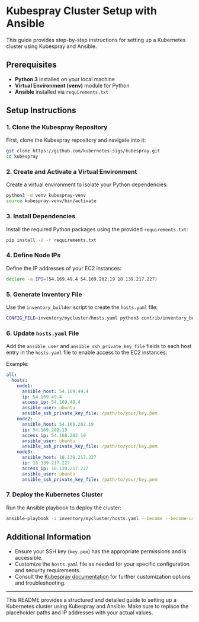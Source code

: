 # Kubespray Cluster Setup with Ansible

This guide provides step-by-step instructions for setting up a Kubernetes cluster using Kubespray and Ansible.

## Prerequisites

- **Python 3** installed on your local machine
- **Virtual Environment (venv)** module for Python
- **Ansible** installed via `requirements.txt`

## Setup Instructions

### 1. Clone the Kubespray Repository

First, clone the Kubespray repository and navigate into it:

```bash
git clone https://github.com/kubernetes-sigs/kubespray.git
cd kubespray
```

### 2. Create and Activate a Virtual Environment

Create a virtual environment to isolate your Python dependencies:

```bash
python3 -m venv kubespray-venv
source kubespray-venv/bin/activate
```

### 3. Install Dependencies

Install the required Python packages using the provided `requirements.txt`:

```bash
pip install -U -r requirements.txt
```

### 4. Define Node IPs

Define the IP addresses of your EC2 instances:

```bash
declare -a IPS=(54.169.49.4 54.169.202.19 18.139.217.227)
```

### 5. Generate Inventory File

Use the `inventory_builder` script to create the `hosts.yaml` file:

```bash
CONFIG_FILE=inventory/mycluster/hosts.yaml python3 contrib/inventory_builder/inventory.py ${IPS[@]}
```

### 6. Update `hosts.yaml` File

Add the `ansible_user` and `ansible_ssh_private_key_file` fields to each host entry in the `hosts.yaml` file to enable access to the EC2 instances:

Example:
```yaml
all:
  hosts:
    node1:
      ansible_host: 54.169.49.4
      ip: 54.169.49.4
      access_ip: 54.169.49.4
      ansible_user: ubuntu
      ansible_ssh_private_key_file: /path/to/your/key.pem
    node2:
      ansible_host: 54.169.202.19
      ip: 54.169.202.19
      access_ip: 54.169.202.19
      ansible_user: ubuntu
      ansible_ssh_private_key_file: /path/to/your/key.pem
    node3:
      ansible_host: 18.139.217.227
      ip: 18.139.217.227
      access_ip: 18.139.217.227
      ansible_user: ubuntu
      ansible_ssh_private_key_file: /path/to/your/key.pem
```

### 7. Deploy the Kubernetes Cluster

Run the Ansible playbook to deploy the cluster:

```bash
ansible-playbook -i inventory/mycluster/hosts.yaml --become --become-user=root cluster.yml
```

## Additional Information

- Ensure your SSH key (`key.pem`) has the appropriate permissions and is accessible.
- Customize the `hosts.yaml` file as needed for your specific configuration and security requirements.
- Consult the [Kubespray documentation](https://kubespray.io/) for further customization options and troubleshooting.

---

This README provides a structured and detailed guide to setting up a Kubernetes cluster using Kubespray and Ansible. Make sure to replace the placeholder paths and IP addresses with your actual values.